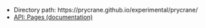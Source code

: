 <ul>
<li>Directory path: https://prycrane.github.io/experimental/prycrane/</li>
<li><a href="https://github.com/wet-boew/gcweb-jekyll/wiki/API:-Pages">API: Pages (documentation)</a></li>
</ul>

